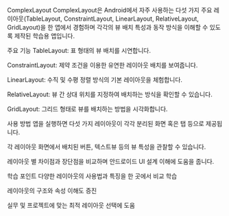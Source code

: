 ComplexLayout
ComplexLayout은 Android에서 자주 사용하는 다섯 가지 주요 레이아웃(TableLayout, ConstraintLayout, LinearLayout, RelativeLayout, GridLayout)을 한 앱에서 경험하며 각각의 뷰 배치 특성과 동작 방식을 이해할 수 있도록 제작된 학습용 앱입니다.

주요 기능
TableLayout: 표 형태의 뷰 배치를 시연합니다.

ConstraintLayout: 제약 조건을 이용한 유연한 레이아웃 배치를 보여줍니다.

LinearLayout: 수직 및 수평 정렬 방식의 기본 레이아웃을 체험합니다.

RelativeLayout: 뷰 간 상대 위치를 지정하여 배치하는 방식을 확인할 수 있습니다.

GridLayout: 그리드 형태로 뷰를 배치하는 방법을 시각화합니다.

사용 방법
앱을 실행하면 다섯 가지 레이아웃이 각각 분리된 화면 혹은 탭 등으로 제공됩니다.

각 레이아웃 화면에서 배치된 버튼, 텍스트뷰 등의 뷰 특성을 관찰할 수 있습니다.

레이아웃 별 차이점과 장단점을 비교하며 안드로이드 UI 설계 이해에 도움을 줍니다.

학습 포인트
다양한 레이아웃의 사용법과 특징을 한 곳에서 비교 학습

레이아웃의 구조와 속성 이해도 증진

실무 및 프로젝트에 맞는 최적 레이아웃 선택에 도움
